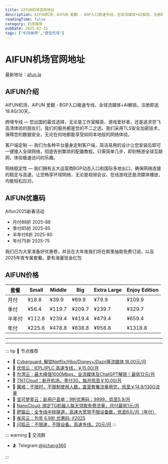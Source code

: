 ```yaml
---
title: AIFUN机场官网地址
description: AIFUN机场，AIFUN 爱翻 - BGP入口极速专线，全球流媒体+AI解锁。注册即送18.8G/30天。
readingTime: false
category: 机场推荐
pubDate: 2025-02-25
tags: ["机场推荐","便宜机场"]
---
```


# AIFUN机场官网地址

最新地址：[afun.la](https://a.suola.link/youxinyun)

## AIFUN介绍

AIFUN机场，AIFUN 爱翻 - BGP入口极速专线，全球流媒体+AI解锁。注册即送18.8G/30天。

跨境专线 — 您出国的最佳选择，无论是工作室精英、游戏爱好者，还是追求奈飞高清体验的朋友们，我们的服务都是您的不二之选。我们采用TLS安全加密技术，保障您的数据安全，无论在何地都能享受如同本地般的网络体验。 

客户端定制 — 我们为各种平台量身定制客户端，简洁易用的设计让您安装后即可一键接入全球网络，彻底告别繁琐的配置教程。只需简单几步，即刻畅游全球互联网，体验极速访问的乐趣。 

网络稳定性 — 我们拥有五大运营商BGP动态入口和国际多地出口，确保网络连接的稳定与高速，让您畅享环球网络，无论是视频会议、在线游戏还是流媒体播放，均能轻松应对。 

## AIFUN优惠码

Aifun2025新春活动

- 月付88折 2025-88
- 季付85折 2025-85
- 半年付8折 2025-80
- 年付75折 2025-75

我们已为大家准备好优惠卷，并且在大年夜我们将在群里抽取免费订阅，以及2025年夜专属套餐。更有海量现金红包

## AIFUN价格

|套餐|Small|Middle|Big|Extra Large|Enjoy Edition|
|----|----|----|----|----|----|
|月付|¥18.8|¥39.9|¥69.9|¥79.9|¥109.9|
|季付|¥56.4|¥119.7|¥209.7|¥239.7|¥329.7|
|半年付|¥112.8|¥239.4|¥419.4|¥479.4|¥659.4|
|年付|¥225.6|¥478.8|¥838.8|¥958.8|¥1318.8|



---------
---------

::: tip 🎉 节点推荐
- 🚀 [Cyberguard: 解锁Netflix/Hbo/Disney+/Dazn等流媒体,18.00元/月](https://www.cyberguard.best/#/register?code=XsreC0T5)<br>
- 🚀 [优信云：IEPL/IPLC 高速专线，￥15.00/月](https://www.优信云.com/#/register?code=JRtE5uIV)<br>
- 🚀 [尔湾云：最大峰值1000Mbps，全流媒体及ChatGPT解锁！最低12元/月](https://erwan6.net/auth/register?code=BoObCd)<br>
- 🚀 [TNTCloud：新开机场，季付30，每月低至￥10.00/月](https://haibing822.tntvipaff.cc/#/register?code=GtjJVgml)<br>
- 🚀 [魔戒：不限时，不限制使用人数，直至套餐流量用完，低至￥14.9/130G流量](https://mojie.app/#/register?code=sSdtPtLo)<br>
- 🚀 [宝可梦星云：新用户首单：9折优惠码：9999，低至5.9/月 ](https://a.suola.link/pokemon)<br>
- 🚀 [NanoCloud: 绑定TG机器人每天领取免费流量，月付最低1元/月](https://edu.uodoo.bid/auth/register?code=JMiOQDHf)<br>
- 🚀 [肥猫云：全专线中转隧道，高速大宽带不限设备数，低至6元/月（年付）](https://fchb1188.fcvipaff.cc/register?aff=X1vZd2wf)<br>
- 🚀 [疾风云：包年 6.9折 优惠码: jf2025](https://homes.tr25.cn?code=ReCm)<br>
- 🚀 [闪狐云：不限速，不限设备。高速专线。20元/月](https://inv02.ffaff.cc/register?aff=WQApz2pv)
:::

::: warning  💬 交流群

- 🫂 Telegram:[@jichang360](https://t.me/jichang360)

:::
